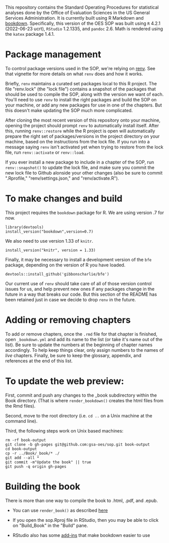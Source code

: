 This repository contains the Standard Operating Procedures for statistical analyses done by the Office of Evaluation Sciences in the US General Services Administration. It is currently built using R Markdown and [bookdown](https://github.com/rstudio/bookdown). Specifically, this version of the OES SOP was built using `R` 4.2.1 (2022-06-23 ucrt), `RStudio` 1.2.1335, and `pandoc` 2.6. Math is rendered using the `katex` package 1.4.1.

# Package management

To control package versions used in the SOP, we're relying on [renv](https://rstudio.github.io/renv/articles/renv.html). See that vignette for more details on what `renv` does and how it works.

Briefly, `renv` maintains a curated set packages local to this R project. The file "renv.lock" (the "lock file") contains a snapshot of the packages that should be used to compile the SOP, along with the version we want of each. You'll need to use `renv` to install the right packages and build the SOP on your machine, or add any new packages for use in one of the chapters. But this doesn't make updating the SOP much more complicated.

After cloning the most recent version of this repository onto your machine, opening the project should prompt `renv` to automatically install itself. After this, running `renv::restore` while the R project is open will automatically prepare the right set of packages/versions in the project directory on your machine, based on the instructions from the lock file. If you run into a message saying `renv` isn't activated yet when trying to restore from the lock file, run `renv::activate` or `renv::load`.

If you ever install a new package to include in a chapter of the SOP, run `renv::snapshot()` to update the lock file, and make sure you commit the new lock file to Github alonside your other changes (also be sure to commit ".Rprofile," "renv/settings.json," and "renv/activate.R").

# To make changes and build

This project requires the `bookdown` package for R. We are using version .7 for now.

```
library(devtools)
install_version("bookdown",version=0.7)
```

We also need to use version 1.33 of `knitr`.

```
install_version("knitr", version = 1.33)
```

Finally, it may be necessary to install a development version of the `bfe` package, depending on the version of R you have loaded.

```
devtools::install_github('gibbonscharlie/bfe')
```

Our current use of `renv` should take care of all of those version control issues for us, and help prevent new ones if any packages change in the future in a way that breaks our code. But this section of the README has been retained just in case we decide to drop `renv` in the future.

# Adding or removing chapters

To add or remove chapters, once the `.rmd` file for that chapter is finished, open `_bookdown.yml` and add its name to the list (or take it's name out of the list). Be sure to update the numbers at the beginning of chapter names accordingly. To help keep things clear, only assign numbers to the names of *live* chapters. Finally, be sure to keep the glossary, appendix, and references at the end of this list.

# To update the web preview:

First, commit and push any changes to the _book subdirectory within the Book
directory. (That is where `render_bookdown()` creates the html files from the
Rmd files).

Second, move to the root directory (i.e. `cd ..` on a Unix machine at the
command line).

Third, the following steps work on Unix based machines:

```
rm -rf book-output
git clone -b gh-pages git@github.com:gsa-oes/sop.git book-output
cd book-output
cp -r ../Book/_book/* ./
git add --all *
git commit -m"Update the book" || true
git push -q origin gh-pages

```

# Building the book

There is more than one way to compile the book to .html, .pdf, and .epub.

- You can use `render_book()` as described [here](https://bookdown.org/yihui/bookdown/build-the-book.html)

- If you open the sop.Rproj file in RStudio, then you may be able to click on "Build_Book" in the "Build" pane.

- RStudio also has some [add-ins](https://bookdown.org/yihui/bookdown/rstudio-ide.html) that make bookdown easier to use
